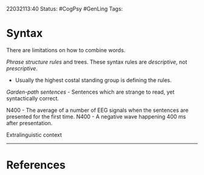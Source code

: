 22032113:40
Status:  #CogPsy  #GenLing 
Tags: 

# Syntax
There are limitations on how to combine words.

*Phrase structure rules* and trees. These syntax rules are *descriptive*, not *prescriptive*. 
- Usually the highest costal standing group is defining the rules. 

*Garden-path sentences* - Sentences which are strange to read, yet syntactically correct.

N400 - The average of a number of EEG signals when the sentences are presented for the first time. 
N400 - A negative wave happening 400 ms after presentation.

Extralinguistic context 


---
# References
